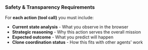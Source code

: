 ### Safety & Transparency Requirements  
For **each action (tool call)** you must include:
- **Current state analysis** - What you observe in the browser
- **Strategic reasoning** - Why this action serves the overall mission
- **Expected outcome** - What you predict will happen
- **Clone coordination status** - How this fits with other agents' work